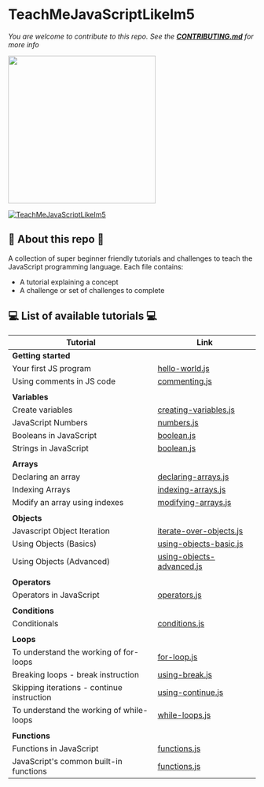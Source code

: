 # TeachMeJavaScriptLikeIm5
*You are welcome to contribute to this repo. See the [**CONTRIBUTING.md**](./CONTRIBUTING.md) for more info*

<img src="https://inspirezone.tech/wp-content/uploads/2022/10/Accepting-Contributions-for-Hacktoberfest2022.png" width="300">

[![TeachMeJavaScriptLikeIm5](https://inspirezone.tech/wp-content/uploads/2021/10/TeachMeJavaScriptLikeIm5_Banner.png)](https://inspirezone.tech/)

## 📜 About this repo 📜

A collection of super beginner friendly tutorials and challenges to teach the JavaScript programming language. 
Each file contains:
- A tutorial explaining a concept
- A challenge or set of challenges to complete

## 💻 List of available tutorials 💻 


| Tutorial                                  | Link                                                           | 
|-------------------------------------------|----------------------------------------------------------------| 
| **Getting started**                       |
|Your first JS program                      | [hello-world.js](1-getting-started/hello-world.js)             |
|Using comments in JS code                  | [commenting.js](1-getting-started/commenting.js)               |
|                                           |                                                                |
| **Variables**                             |                                                                |
|Create variables                           | [creating-variables.js](2-variables/creating-variables.js)     |
|JavaScript Numbers                         | [numbers.js](2-variables/numbers.js)                           |
|Booleans in JavaScript                     | [boolean.js](2-variables/boolean.js)                           |
|Strings in JavaScript                      | [boolean.js](2-variables/strings.js)                           |
|                                           |                                                                |
| **Arrays**                                |                                                                |
|Declaring an array                         | [declaring-arrays.js](3-arrays/declaring-arrays.js)            |
|Indexing Arrays                            | [indexing-arrays.js](3-arrays/indexing-arrays.js)              |
|Modify an array using indexes              | [modifying-arrays.js ](3-arrays/modifying-arrays.js )          |
|                                           |                                                                |
| **Objects**                                |                                                                |
|Javascript Object Iteration                | [iterate-over-objects.js](4-objects/iterate-over-objects.js)   |
|Using Objects (Basics)                     | [using-objects-basic.js](4-objects/using-objects-basic.js)     |
|Using Objects (Advanced)                   | [using-objects-advanced.js](4-objects/using-objects-advanced.js) |
|                                           |                                                                |
| **Operators**                               |                                                              |
|Operators in JavaScript                    | [operators.js](5-operators/operators.js )                      |
|                                           |                                                                |
| **Conditions**                            |                                                                |
|Conditionals                               | [conditions.js](6-conditions/conditions.js )                   |
|                                           |                                                                |
| **Loops**                                 |                                                                |
|To understand the working of for-loops     | [for-loop.js](7-loops/for-loops.js )                            |
|Breaking loops - break instruction         | [using-break.js](7-loops/using-break.js )                      |
|Skipping iterations - continue instruction | [using-continue.js](7-loops/using-continue.js )                |
|To understand the working of while-loops   | [while-loops.js](7-loops/while-loops.js )                      |
|                                           |                                                                |
| **Functions**                             |                                                                |
|Functions in JavaScript                    | [functions.js](8-functions/functions.js )                      |
|JavaScript's common built-in functions     | [functions.js](9-common-built-in-functions/common-built-in-functions.js )       |

